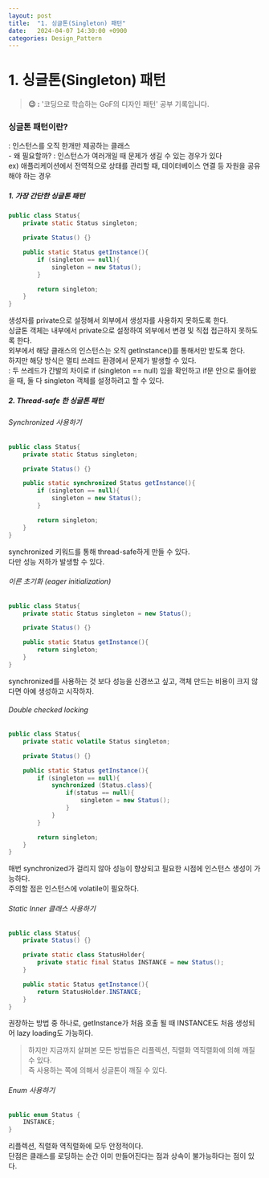 ```yaml
---
layout: post
title:  "1. 싱글톤(Singleton) 패턴"
date:   2024-04-07 14:30:00 +0900
categories: Design_Pattern
---
```


# 1. 싱글톤(Singleton) 패턴

> **😉 :** '코딩으로 학습하는 GoF의 디자인 패턴' 공부 기록입니다.

<h3> 싱글톤 패턴이란? </h3>
: 인스턴스를 오직 한개만 제공하는 클래스 <br>
- 왜 필요할까? : 인스턴스가 여러개일 때 문제가 생길 수 있는 경우가 있다 <br>
ex) 애플리케이션에서 전역적으로 상태를 관리할 때, 데이터베이스 연결 등 자원을 공유해야 하는 경우 <br>

<h5> 1. 가장 간단한 싱글톤 패턴 </h5>

```java
public class Status{
    private static Status singleton;

    private Status() {}

    public static Status getInstance(){
        if (singleton == null){
            singleton = new Status();
        }

        return singleton;
    }
}
```

생성자를 private으로 설정해서 외부에서 생성자를 사용하지 못하도록 한다.  
싱글톤 객체는 내부에서 private으로 설정하여 외부에서 변경 및 직접 접근하지 못하도록 한다.  
외부에서 해당 클래스의 인스턴스는 오직 getInstance()를 통해서만 받도록 한다.<br>
하지만 해당 방식은 멀티 쓰레드 환경에서 문제가 발생할 수 있다.  
: 두 쓰레드가 간발의 차이로 if (singleton == null) 임을 확인하고 if문 안으로 들어왔을 때, 둘 다 singleton 객체를 설정하려고 할 수 있다.
<br>

<h5>2. Thread-safe 한 싱글톤 패턴 </h5>

<h6>Synchronized 사용하기</h6>

```java
public class Status{
    private static Status singleton;

    private Status() {}

    public static synchronized Status getInstance(){
        if (singleton == null){
            singleton = new Status();
        }

        return singleton;
    }
}
```
synchronized 키워드를 통해 thread-safe하게 만들 수 있다.  
다만 성능 저하가 발생할 수 있다.
<br>


<h6>이른 초기화 (eager initialization)</h6>

```java
public class Status{
    private static Status singleton = new Status();

    private Status() {}

    public static Status getInstance(){
        return singleton;
    }
}
```
synchronized를 사용하는 것 보다 성능을 신경쓰고 싶고, 객체 만드는 비용이 크지 않다면 아예 생성하고 시작하자.
<br>

<h6>Double checked locking</h6>

```java
public class Status{
    private static volatile Status singleton;

    private Status() {}

    public static Status getInstance(){
        if (singleton == null){
            synchronized (Status.class){
                if(status == null){
                    singleton = new Status();
                }
            }
        }

        return singleton;
    }
}
```
매번 synchronized가 걸리지 않아 성능이 향상되고 필요한 시점에 인스턴스 생성이 가능하다.  
주의할 점은 인스턴스에 volatile이 필요하다. 
<br>

<h6>Static Inner 클래스 사용하기</h6>

```java
public class Status{
    private Status() {}

    private static class StatusHolder{
        private static final Status INSTANCE = new Status();
    }

    public static Status getInstance(){
        return StatusHolder.INSTANCE;
    }
}
```
권장하는 방법 중 하나로, getInstance가 처음 호출 될 때 INSTANCE도 처음 생성되어 lazy loading도 가능하다.
<br>

> 하지만 지금까지 살펴본 모든 방법들은 리플렉션, 직렬화 역직렬화에 의해 깨질 수 있다.  
즉 사용하는 쪽에 의해서 싱글톤이 깨질 수 있다.

<h6>Enum 사용하기</h6>

```java
public enum Status {
    INSTANCE;
}
```
리플렉션, 직렬화 역직렬화에 모두 안정적이다.  
단점은 클래스를 로딩하는 순간 이미 만들어진다는 점과 상속이 불가능하다는 점이 있다.
